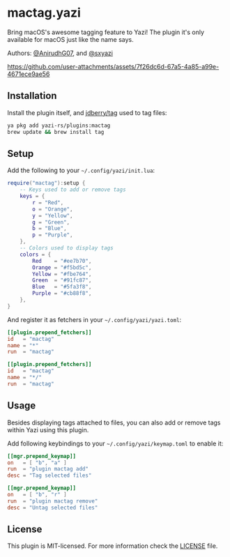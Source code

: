 # mactag.yazi

Bring macOS's awesome tagging feature to Yazi! The plugin it's only available for macOS just like the name says.

Authors: [@AnirudhG07](https://github.com/AnirudhG07), and [@sxyazi](https://github.com/sxyazi)

https://github.com/user-attachments/assets/7f26dc6d-67a5-4a85-a99e-4671ece9ae56

## Installation

Install the plugin itself, and [jdberry/tag](https://github.com/jdberry/tag) used to tag files:

```sh
ya pkg add yazi-rs/plugins:mactag
brew update && brew install tag
```

## Setup

Add the following to your `~/.config/yazi/init.lua`:

```lua
require("mactag"):setup {
	-- Keys used to add or remove tags
	keys = {
		r = "Red",
		o = "Orange",
		y = "Yellow",
		g = "Green",
		b = "Blue",
		p = "Purple",
	},
	-- Colors used to display tags
	colors = {
		Red    = "#ee7b70",
		Orange = "#f5bd5c",
		Yellow = "#fbe764",
		Green  = "#91fc87",
		Blue   = "#5fa3f8",
		Purple = "#cb88f8",
	},
}
```

And register it as fetchers in your `~/.config/yazi/yazi.toml`:

```toml
[[plugin.prepend_fetchers]]
id   = "mactag"
name = "*"
run  = "mactag"

[[plugin.prepend_fetchers]]
id   = "mactag"
name = "*/"
run  = "mactag"
```

## Usage

Besides displaying tags attached to files, you can also add or remove tags within Yazi using this plugin.

Add following keybindings to your `~/.config/yazi/keymap.toml` to enable it:

```toml
[[mgr.prepend_keymap]]
on   = [ "b", "a" ]
run  = "plugin mactag add"
desc = "Tag selected files"

[[mgr.prepend_keymap]]
on   = [ "b", "r" ]
run  = "plugin mactag remove"
desc = "Untag selected files"
```

## License

This plugin is MIT-licensed. For more information check the [LICENSE](LICENSE) file.

